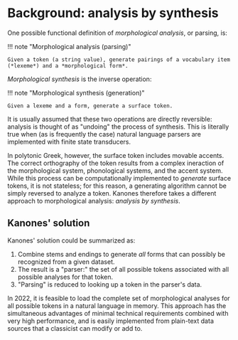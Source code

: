 # Background: analysis by synthesis

One possible functional definition of *morphological analysis*, or parsing, is:

!!! note "Morphological analysis (parsing)"

    Given a token (a string value), generate pairings of a vocabulary item (*lexeme*) and a *morphological form*.


*Morphological synthesis* is the inverse operation:  

!!! note "Morphological synthesis (generation)"
    
    Given a lexeme and a form, generate a surface token.

It is usually assumed that these two operations are directly reversible: analysis is thought of as "undoing" the process of synthesis.  This is literally true when (as is frequently the case) natural language parsers are implemented with finite state transducers.

In polytonic Greek, however, the surface token includes movable accents.  The correct orthography of the token results from a complex ineraction of the morphological system, phonological systems, and the accent system.  While this process can be computationally implemented to *generate* surface tokens, it is not stateless; for this reason, a generating algorithm cannot be simply reversed to analyze a token.  Kanones therefore takes a different approach to morphological analysis: *analysis by synthesis*.


## Kanones' solution
 
Kanones' solution could be summarized as:


1. Combine stems and endings to generate *all* forms that can possibly be recognized from a given dataset.
3. The result is a "parser:" the set of all possible tokens associated with all possible analyses for that token.
2. "Parsing" is reduced to looking up a token in the parser's data.

In 2022, it is feasible to load the complete set of morphological analyses for all possible tokens in a natural language in memory.  This approach has the simultaneous advantages of minimal technical requirements combined with very high performance, and is easily implemented from plain-text data sources that a classicist can modify or add to.
